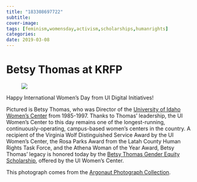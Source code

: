 ```yaml
---
title: "183308697722"
subtitle: 
cover-image: 
tags: [feminism,womensday,activism,scholarships,humanrights]
categories: 
date: 2019-03-08
---
```


<h1>Betsy Thomas at KRFP</h1>
<figure class="tmblr-full" data-orig-height="513" data-orig-width="730">
 <img class="img-fluid" class="img-fluid"  src="https://www.lib.uidaho.edu/digital/objects/uidahodigital/183308697722.jpg" data-orig-height="513" data-orig-width="730" />
</figure>
<p>Happy International Women’s Day from UI Digital Initiatives!</p>
<p>Pictured is Betsy Thomas, who was Director of the <a href="https://www.uidaho.edu/diversity/edu/womens-center" target="_blank">University of Idaho Women’s Center</a> from 1985-1997. Thanks to Thomas’ leadership, the UI Women’s Center to this day remains one of the longest-running, continuously-operating, campus-based women’s centers in the country. A recipient of the Virginia Wolf Distinguished Service Award by the UI Women’s Center, the Rosa Parks Award from the Latah County Human Rights Task Force, and the Athena Woman of the Year Award, Betsy Thomas’ legacy is honored today by the <a href="https://www.uidaho.edu/diversity/edu/womens-center/resources/scholarships" target="_blank">Betsy Thomas Gender Equity Scholarship</a>, offered by the UI Women’s Center.</p>
<p>This photograph comes from the <a href="https://digital.lib.uidaho.edu/digital/collection/p17254coll3/search" target="_blank">Argonaut Photograph Collection</a>.</p>
